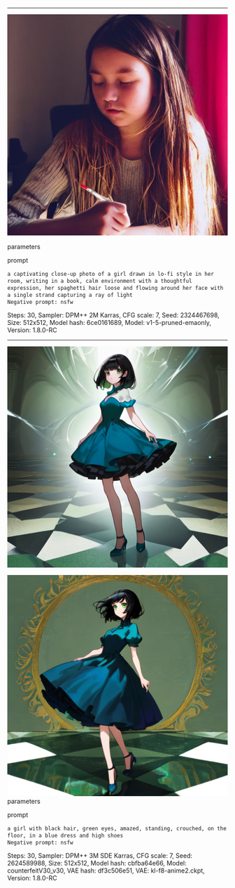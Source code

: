 

---
![image](https://github.com/ReeELL/AI_Project/blob/main/%ED%94%84%EB%A1%AC%ED%94%84%ED%8A%B8%20%ED%85%8C%EC%8A%A4%ED%8A%B8/00006-2324467698.png?raw=true)

parameters

prompt
```
a captivating close-up photo of a girl drawn in lo-fi style in her room, writing in a book, calm environment with a thoughtful expression, her spaghetti hair loose and flowing around her face with a single strand capturing a ray of light
Negative prompt: nsfw
```
Steps: 30, Sampler: DPM++ 2M Karras, CFG scale: 7, Seed: 2324467698, Size: 512x512, Model hash: 6ce0161689, Model: v1-5-pruned-emaonly, Version: 1.8.0-RC

---
![image](https://raw.githubusercontent.com/ReeELL/AI_Project/13dae5a308d7a36eef79146ec32802febbfe3288/%ED%94%84%EB%A1%AC%ED%94%84%ED%8A%B8%20%ED%85%8C%EC%8A%A4%ED%8A%B8/00003-200023648.png)

![image](https://raw.githubusercontent.com/ReeELL/AI_Project/1796204119f1ff256476b19ae9bb2a902db10c4e/%ED%94%84%EB%A1%AC%ED%94%84%ED%8A%B8%20%ED%85%8C%EC%8A%A4%ED%8A%B8/00002-277080419.png)
parameters

prompt
```
a girl with black hair, green eyes, amazed, standing, crouched, on the floor, in a blue dress and high shoes
Negative prompt: nsfw
```
Steps: 30, Sampler: DPM++ 3M SDE Karras, CFG scale: 7, Seed: 2624589988, Size: 512x512, Model hash: cbfba64e66, Model: counterfeitV30_v30, VAE hash: df3c506e51, VAE: kl-f8-anime2.ckpt, Version: 1.8.0-RC